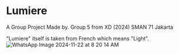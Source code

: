 # Lumiere
A Group Project Made by. Group 5 from XD (2024) SMAN 71 Jakarta

"Lumiere" itself is taken from French which means "Light".
![WhatsApp Image 2024-11-22 at 8 20 14 AM](https://github.com/user-attachments/assets/1b00d031-14d4-42dd-bf9c-24fa1a9a30f8)
